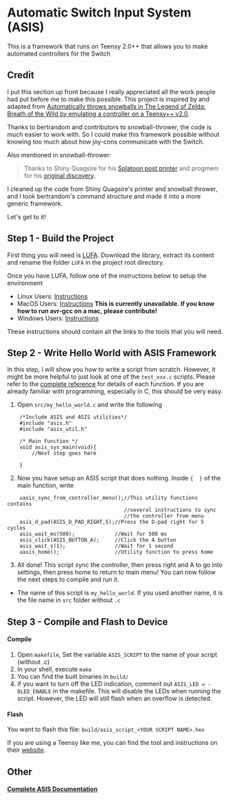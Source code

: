 # Automatic Switch Input System (ASIS)

This is a framework that runs on Teensy 2.0++ that allows you to make automated controllers for the Switch

## Credit 
I put this section up front because I really appreciated all the work people had put before me to make this possible. This project is inspired by and adapted from [Automatically throws snowballs in The Legend of Zelda: Breath of the Wild by emulating a controller on a Teensy++ v2.0](https://github.com/bertrandom/snowball-thrower). 

Thanks to bertrandom and contributors to snowball-thrower, the code is much easier to work with. So I could make this framework possible without knowing too much about how joy-cons communicate with the Switch.

Also mentioned in snowball-thrower: 
>Thanks to Shiny Quagsire for his [Splatoon post printer](https://github.com/shinyquagsire23/Switch-Fightstick) and progmem for his [original discovery](https://github.com/progmem/Switch-Fightstick).

I cleaned up the code from Shiny Quagsire's printer and snowball thrower, and I took bertrandom's command structure and made it into a more generic framework.

Let's get to it!

## Step 1 - Build the Project
First thing you will need is [LUFA](http://www.lufa-lib.org). Download the library, extract its content and rename the folder `LUFA` in the project root directory. 

Once you have LUFA, follow one of the instructions below to setup the environment
 - Linux Users: [Instructions](doc/Step1-Setup-Linux.md)
 - MacOS Users: [Instructions](doc/Step1-Setup-MacOS.md) **This is currently unavailable. If you know how to run avr-gcc on a mac, please contribute!**
 - Windows Users: [Instructions](doc/Step1-Setup-Windows.md)
 
These instructions should contain all the links to the tools that you will need.

## Step 2 - Write Hello World with ASIS Framework
In this step, I will show you how to write a script from scratch. However, it might be more helpful to just look at one of the `test_xxx.c` scripts. Please refer to the [complete reference](/doc/ASIS-Complete-Documentation.md) for details of each function. If you are already familiar with programming, especially in C, this should be very easy.

 1. Open `src/my_hello_world.c` and write the following

```
    /*Include ASIS and ASIS utilities*/
    #include "asis.h"
    #include "asis_util.h"

    /* Main Function */
    void asis_sys_main(void){
        //Next step goes here

    }
```
 2. Now you have setup an ASIS script that does nothing. Inside `{  }` of the main function, write

```
    uasis_sync_from_controller_menu();//This utility functions contains
                                      //several instructions to sync
                                      //the controller from menu
    asis_d_pad(ASIS_D_PAD_RIGHT,5);//Press the D-pad right for 5 cycles
    asis_wait_ms(500);             //Wait for 500 ms
    asis_click(ASIS_BUTTON_A);     //Click the A button
    asis_wait_s(1);                //Wait for 1 second
    uasis_home();                  //Utility function to press home
```
 3. All done! This script sync the controller, then press right and A to go into settings, then press home to return to main menu! You can now follow the next steps to compile and run it.
   - The name of this script is `my_hello_world`. If you used another name, it is the file name in `src` folder without `.c`

## Step 3 - Compile and Flash to Device

#### Compile 
1. Open `makefile`, Set the variable `ASIS_SCRIPT` to the name of your script (without .c)
2. In your shell, execute `make`
3. You can find the built binaries in `build/`
4. If you want to turn off the LED indication, comment out `ASIS_LED = -DLED_ENABLE` in the makefile. This will disable the LEDs when running the script. However, the LED will still flash when an overflow is detected.

#### Flash

You want to flash this file: `build/asis_script_<YOUR SCRIPT NAME>.hex`

If you are using a Teensy like me, you can find the tool and instructions on their [website](https://www.pjrc.com/teensy/loader.html). 

## Other

#### [Complete ASIS Documentation](/doc/ASIS-Complete-Documentation.md)



